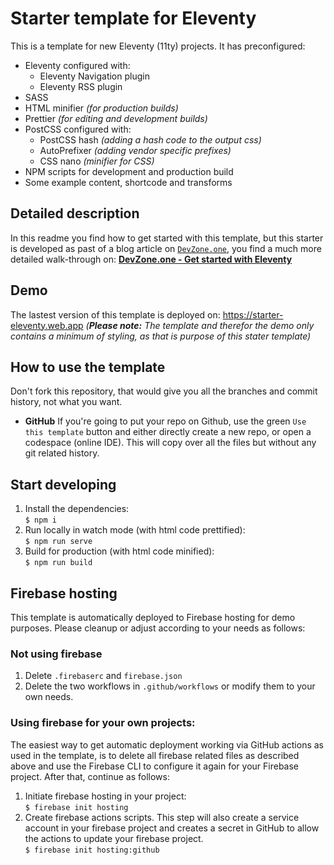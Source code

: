 # Starter template for Eleventy

This is a template for new Eleventy (11ty) projects.
It has preconfigured:

- Eleventy configured with:
  - Eleventy Navigation plugin
  - Eleventy RSS plugin
- SASS
- HTML minifier _(for production builds)_
- Prettier _(for editing and development builds)_
- PostCSS configured with:
  - PostCSS hash _(adding a hash code to the output css)_
  - AutoPrefixer _(adding vendor specific prefixes)_
  - CSS nano _(minifier for CSS)_
- NPM scripts for development and production build
- Some example content, shortcode and transforms

## Detailed description

In this readme you find how to get started with this template, but this
starter is developed as past of a blog article on [`DevZone.one`](https://devzone.one), you find a much more detailed walk-through on:
[**DevZone.one - Get started with Eleventy**](https://devzone.one/blogs/get-started-with-eleventy)

## Demo

The lastest version of this template is deployed on:
https://starter-eleventy.web.app
_(**Please note:** The template and therefor the demo only contains a minimum of styling, as that is purpose of this stater template)_

## How to use the template

Don't fork this repository, that would give you all the branches and
commit history, not what you want.

- **GitHub** If you're going to put your repo on Github, use the green
  `Use this template` button and either directly create a new repo, or
  open a codespace (online IDE). This will copy over all the files but without any git related history.

## Start developing

1. Install the dependencies:<br>
   `$ npm i`
2. Run locally in watch mode (with html code prettified):<br>
   `$ npm run serve`
3. Build for production (with html code minified):<br>
   `$ npm run build`

## Firebase hosting

This template is automatically deployed to Firebase hosting for demo purposes. Please cleanup or adjust according to your needs as follows:

### Not using firebase

1. Delete `.firebaserc` and `firebase.json`
2. Delete the two workflows in `.github/workflows` or modify them to your own needs.

### Using firebase for your own projects:

The easiest way to get automatic deployment working via GitHub actions as used in the template, is to delete all firebase related files as described above and use the Firebase CLI to configure it again for your Firebase project. After that, continue as follows:

1. Initiate firebase hosting in your project:<br>
   `$ firebase init hosting`
2. Create firebase actions scripts. This step will also create a
   service account in your firebase project and creates a secret in GitHub to allow the actions to update your firebase project.<br>
   `$ firebase init hosting:github`

